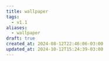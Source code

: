 ```yaml
---
title: wallpaper
tags:
  - v1.1
aliases:
  - wallpaper
draft: true
created_at: 2024-08-12T22:46:06-03:00
updated_at: 2024-10-12T15:24:39-03:00
---
```

